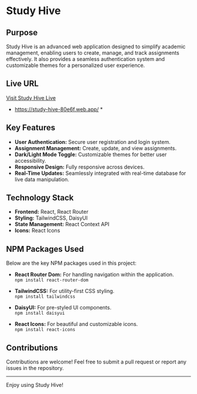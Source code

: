 # Study Hive

## Purpose
Study Hive is an advanced web application designed to simplify academic management, enabling users to create, manage, and track assignments effectively. It also provides a seamless authentication system and customizable themes for a personalized user experience.

## Live URL
[Visit Study Hive Live](#)  
* https://study-hive-80e6f.web.app/ *

## Key Features
- **User Authentication:** Secure user registration and login system.
- **Assignment Management:** Create, update, and view assignments.
- **Dark/Light Mode Toggle:** Customizable themes for better user accessibility.
- **Responsive Design:** Fully responsive across devices.
- **Real-Time Updates:** Seamlessly integrated with real-time database for live data manipulation.

## Technology Stack
- **Frontend:** React, React Router
- **Styling:** TailwindCSS, DaisyUI
- **State Management:** React Context API
- **Icons:** React Icons

## NPM Packages Used
Below are the key NPM packages used in this project:

- **React Router Dom:** For handling navigation within the application.  
  `npm install react-router-dom`

- **TailwindCSS:** For utility-first CSS styling.  
  `npm install tailwindcss`

- **DaisyUI:** For pre-styled UI components.  
  `npm install daisyui`

- **React Icons:** For beautiful and customizable icons.  
  `npm install react-icons`

## Contributions
Contributions are welcome! Feel free to submit a pull request or report any issues in the repository.

---

Enjoy using Study Hive!



